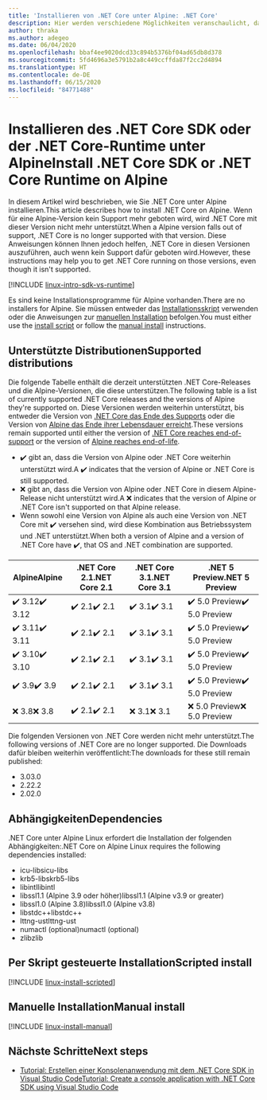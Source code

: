```yaml
---
title: 'Installieren von .NET Core unter Alpine: .NET Core'
description: Hier werden verschiedene Möglichkeiten veranschaulicht, das.NET Core SDK und die NET Core-Runtime unter Alpine zu installieren.
author: thraka
ms.author: adegeo
ms.date: 06/04/2020
ms.openlocfilehash: bbaf4ee9020dcd33c894b5376bf04ad65db8d378
ms.sourcegitcommit: 5fd4696a3e5791b2a8c449ccffda87f2cc2d4894
ms.translationtype: HT
ms.contentlocale: de-DE
ms.lasthandoff: 06/15/2020
ms.locfileid: "84771488"
---
```

# <a name="install-net-core-sdk-or-net-core-runtime-on-alpine"></a><span data-ttu-id="88af6-103">Installieren des .NET Core SDK oder der .NET Core-Runtime unter Alpine</span><span class="sxs-lookup"><span data-stu-id="88af6-103">Install .NET Core SDK or .NET Core Runtime on Alpine</span></span>

<span data-ttu-id="88af6-104">In diesem Artikel wird beschrieben, wie Sie .NET Core unter Alpine installieren.</span><span class="sxs-lookup"><span data-stu-id="88af6-104">This article describes how to install .NET Core on Alpine.</span></span> <span data-ttu-id="88af6-105">Wenn für eine Alpine-Version kein Support mehr geboten wird, wird .NET Core mit dieser Version nicht mehr unterstützt.</span><span class="sxs-lookup"><span data-stu-id="88af6-105">When a Alpine version falls out of support, .NET Core is no longer supported with that version.</span></span> <span data-ttu-id="88af6-106">Diese Anweisungen können Ihnen jedoch helfen, .NET Core in diesen Versionen auszuführen, auch wenn kein Support dafür geboten wird.</span><span class="sxs-lookup"><span data-stu-id="88af6-106">However, these instructions may help you to get .NET Core running on those versions, even though it isn't supported.</span></span>

[!INCLUDE [linux-intro-sdk-vs-runtime](includes/linux-intro-sdk-vs-runtime.md)]

<span data-ttu-id="88af6-107">Es sind keine Installationsprogramme für Alpine vorhanden.</span><span class="sxs-lookup"><span data-stu-id="88af6-107">There are no installers for Alpine.</span></span> <span data-ttu-id="88af6-108">Sie müssen entweder das [Installationsskript](#scripted-install) verwenden oder die Anweisungen zur [manuellen Installation](#manual-install) befolgen.</span><span class="sxs-lookup"><span data-stu-id="88af6-108">You must either use the [install script](#scripted-install) or follow the [manual install](#manual-install) instructions.</span></span>

## <a name="supported-distributions"></a><span data-ttu-id="88af6-109">Unterstützte Distributionen</span><span class="sxs-lookup"><span data-stu-id="88af6-109">Supported distributions</span></span>

<span data-ttu-id="88af6-110">Die folgende Tabelle enthält die derzeit unterstützten .NET Core-Releases und die Alpine-Versionen, die diese unterstützen.</span><span class="sxs-lookup"><span data-stu-id="88af6-110">The following table is a list of currently supported .NET Core releases and the versions of Alpine they're supported on.</span></span> <span data-ttu-id="88af6-111">Diese Versionen werden weiterhin unterstützt, bis entweder die Version von [.NET Core das Ende des Supports](https://dotnet.microsoft.com/platform/support/policy/dotnet-core) oder die Version von [Alpine das Ende ihrer Lebensdauer erreicht](https://wiki.alpinelinux.org/wiki/Alpine_Linux:Releases).</span><span class="sxs-lookup"><span data-stu-id="88af6-111">These versions remain supported until either the version of [.NET Core reaches end-of-support](https://dotnet.microsoft.com/platform/support/policy/dotnet-core) or the version of [Alpine reaches end-of-life](https://wiki.alpinelinux.org/wiki/Alpine_Linux:Releases).</span></span>

- <span data-ttu-id="88af6-112">✔️ gibt an, dass die Version von Alpine oder .NET Core weiterhin unterstützt wird.</span><span class="sxs-lookup"><span data-stu-id="88af6-112">A ✔️ indicates that the version of Alpine or .NET Core is still supported.</span></span>
- <span data-ttu-id="88af6-113">❌ gibt an, dass die Version von Alpine oder .NET Core in diesem Alpine-Release nicht unterstützt wird.</span><span class="sxs-lookup"><span data-stu-id="88af6-113">A ❌ indicates that the version of Alpine or .NET Core isn't supported on that Alpine release.</span></span>
- <span data-ttu-id="88af6-114">Wenn sowohl eine Version von Alpine als auch eine Version von .NET Core mit ✔️ versehen sind, wird diese Kombination aus Betriebssystem und .NET unterstützt.</span><span class="sxs-lookup"><span data-stu-id="88af6-114">When both a version of Alpine and a version of .NET Core have ✔️, that OS and .NET combination are supported.</span></span>

| <span data-ttu-id="88af6-115">Alpine</span><span class="sxs-lookup"><span data-stu-id="88af6-115">Alpine</span></span>                   | <span data-ttu-id="88af6-116">.NET Core 2.1</span><span class="sxs-lookup"><span data-stu-id="88af6-116">.NET Core 2.1</span></span> | <span data-ttu-id="88af6-117">.NET Core 3.1</span><span class="sxs-lookup"><span data-stu-id="88af6-117">.NET Core 3.1</span></span> | <span data-ttu-id="88af6-118">.NET 5 Preview</span><span class="sxs-lookup"><span data-stu-id="88af6-118">.NET 5 Preview</span></span> |
|--------------------------|---------------|---------------|----------------|
| <span data-ttu-id="88af6-119">✔️ 3.12</span><span class="sxs-lookup"><span data-stu-id="88af6-119">✔️ 3.12</span></span>  | <span data-ttu-id="88af6-120">✔️ 2.1</span><span class="sxs-lookup"><span data-stu-id="88af6-120">✔️ 2.1</span></span>        | <span data-ttu-id="88af6-121">✔️ 3.1</span><span class="sxs-lookup"><span data-stu-id="88af6-121">✔️ 3.1</span></span>        | <span data-ttu-id="88af6-122">✔️ 5.0 Preview</span><span class="sxs-lookup"><span data-stu-id="88af6-122">✔️ 5.0 Preview</span></span> |
| <span data-ttu-id="88af6-123">✔️ 3.11</span><span class="sxs-lookup"><span data-stu-id="88af6-123">✔️ 3.11</span></span>  | <span data-ttu-id="88af6-124">✔️ 2.1</span><span class="sxs-lookup"><span data-stu-id="88af6-124">✔️ 2.1</span></span>        | <span data-ttu-id="88af6-125">✔️ 3.1</span><span class="sxs-lookup"><span data-stu-id="88af6-125">✔️ 3.1</span></span>        | <span data-ttu-id="88af6-126">✔️ 5.0 Preview</span><span class="sxs-lookup"><span data-stu-id="88af6-126">✔️ 5.0 Preview</span></span> |
| <span data-ttu-id="88af6-127">✔️ 3.10</span><span class="sxs-lookup"><span data-stu-id="88af6-127">✔️ 3.10</span></span>  | <span data-ttu-id="88af6-128">✔️ 2.1</span><span class="sxs-lookup"><span data-stu-id="88af6-128">✔️ 2.1</span></span>        | <span data-ttu-id="88af6-129">✔️ 3.1</span><span class="sxs-lookup"><span data-stu-id="88af6-129">✔️ 3.1</span></span>        | <span data-ttu-id="88af6-130">✔️ 5.0 Preview</span><span class="sxs-lookup"><span data-stu-id="88af6-130">✔️ 5.0 Preview</span></span> |
| <span data-ttu-id="88af6-131">✔️ 3.9</span><span class="sxs-lookup"><span data-stu-id="88af6-131">✔️ 3.9</span></span>   | <span data-ttu-id="88af6-132">✔️ 2.1</span><span class="sxs-lookup"><span data-stu-id="88af6-132">✔️ 2.1</span></span>        | <span data-ttu-id="88af6-133">✔️ 3.1</span><span class="sxs-lookup"><span data-stu-id="88af6-133">✔️ 3.1</span></span>        | <span data-ttu-id="88af6-134">✔️ 5.0 Preview</span><span class="sxs-lookup"><span data-stu-id="88af6-134">✔️ 5.0 Preview</span></span> |
| <span data-ttu-id="88af6-135">❌ 3.8</span><span class="sxs-lookup"><span data-stu-id="88af6-135">❌ 3.8</span></span>   | <span data-ttu-id="88af6-136">✔️ 2.1</span><span class="sxs-lookup"><span data-stu-id="88af6-136">✔️ 2.1</span></span>        | <span data-ttu-id="88af6-137">❌ 3.1</span><span class="sxs-lookup"><span data-stu-id="88af6-137">❌ 3.1</span></span>        | <span data-ttu-id="88af6-138">❌ 5.0 Preview</span><span class="sxs-lookup"><span data-stu-id="88af6-138">❌ 5.0 Preview</span></span> |

<span data-ttu-id="88af6-139">Die folgenden Versionen von .NET Core werden nicht mehr unterstützt.</span><span class="sxs-lookup"><span data-stu-id="88af6-139">The following versions of .NET Core are no longer supported.</span></span> <span data-ttu-id="88af6-140">Die Downloads dafür bleiben weiterhin veröffentlicht:</span><span class="sxs-lookup"><span data-stu-id="88af6-140">The downloads for these still remain published:</span></span>

- <span data-ttu-id="88af6-141">3.0</span><span class="sxs-lookup"><span data-stu-id="88af6-141">3.0</span></span>
- <span data-ttu-id="88af6-142">2.2</span><span class="sxs-lookup"><span data-stu-id="88af6-142">2.2</span></span>
- <span data-ttu-id="88af6-143">2.0</span><span class="sxs-lookup"><span data-stu-id="88af6-143">2.0</span></span>

## <a name="dependencies"></a><span data-ttu-id="88af6-144">Abhängigkeiten</span><span class="sxs-lookup"><span data-stu-id="88af6-144">Dependencies</span></span>

<span data-ttu-id="88af6-145">.NET Core unter Alpine Linux erfordert die Installation der folgenden Abhängigkeiten:</span><span class="sxs-lookup"><span data-stu-id="88af6-145">.NET Core on Alpine Linux requires the following dependencies installed:</span></span>

- <span data-ttu-id="88af6-146">icu-libs</span><span class="sxs-lookup"><span data-stu-id="88af6-146">icu-libs</span></span>
- <span data-ttu-id="88af6-147">krb5-libs</span><span class="sxs-lookup"><span data-stu-id="88af6-147">krb5-libs</span></span>
- <span data-ttu-id="88af6-148">libintl</span><span class="sxs-lookup"><span data-stu-id="88af6-148">libintl</span></span>
- <span data-ttu-id="88af6-149">libssl1.1 (Alpine 3.9 oder höher)</span><span class="sxs-lookup"><span data-stu-id="88af6-149">libssl1.1 (Alpine v3.9 or greater)</span></span>
- <span data-ttu-id="88af6-150">libssl1.0 (Alpine 3.8)</span><span class="sxs-lookup"><span data-stu-id="88af6-150">libssl1.0 (Alpine v3.8)</span></span>
- <span data-ttu-id="88af6-151">libstdc++</span><span class="sxs-lookup"><span data-stu-id="88af6-151">libstdc++</span></span>
- <span data-ttu-id="88af6-152">lttng-ust</span><span class="sxs-lookup"><span data-stu-id="88af6-152">lttng-ust</span></span>
- <span data-ttu-id="88af6-153">numactl (optional)</span><span class="sxs-lookup"><span data-stu-id="88af6-153">numactl (optional)</span></span>
- <span data-ttu-id="88af6-154">zlib</span><span class="sxs-lookup"><span data-stu-id="88af6-154">zlib</span></span>

## <a name="scripted-install"></a><span data-ttu-id="88af6-155">Per Skript gesteuerte Installation</span><span class="sxs-lookup"><span data-stu-id="88af6-155">Scripted install</span></span>

[!INCLUDE [linux-install-scripted](includes/linux-install-scripted.md)]

## <a name="manual-install"></a><span data-ttu-id="88af6-156">Manuelle Installation</span><span class="sxs-lookup"><span data-stu-id="88af6-156">Manual install</span></span>

[!INCLUDE [linux-install-manual](includes/linux-install-manual.md)]

## <a name="next-steps"></a><span data-ttu-id="88af6-157">Nächste Schritte</span><span class="sxs-lookup"><span data-stu-id="88af6-157">Next steps</span></span>

- [<span data-ttu-id="88af6-158">Tutorial: Erstellen einer Konsolenanwendung mit dem .NET Core SDK in Visual Studio Code</span><span class="sxs-lookup"><span data-stu-id="88af6-158">Tutorial: Create a console application with .NET Core SDK using Visual Studio Code</span></span>](../tutorials/with-visual-studio-code.md)
